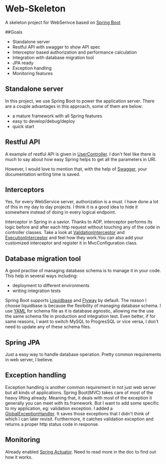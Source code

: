 # Web-Skeleton

A skeleton project for WebSerivce based on [Spring Boot](https://github.com/spring-projects/spring-boot)

##Goals

* Standalone server
* Restful API with swagger to show API spec
* Interceptor based authorization and performance calculation
* Integration with database migration tool
* JPA ready
* Exception handling
* Monitoring features

## Standalone server
In this project, we use Spring Boot to power the application server.
There are a couple advantages in this approach, some of them are below:
* a mature framework with all Spring features
* easy to develop/debug/deploy
* quick start

## Restful API
A example of restful API is given in [UserController](src/main/java/me/jamc/skeleton/controller/UserController.java).
I don't feel like there is much to say about how easy Spring helps to get all the
parameters in URI.

However, I would love to mention that, with the help of [Swagger](http://swagger.io/),
your documentation writing time is saved.

## Interceptors
Yes, for every WebService server, authorization is a must. I have done a lot of this in
my day to day projects. I think it is a good idea to hide it somewhere instead of doing
in every logical endpoint.

Interceptor in Spring in a savior. Thanks to AOP, interceptor performs its logic
before and after each http request without touching any of the code in controller classes.
Take a look at [ValidationInterceptor](src/main/java/me/jamc/skeleton/Interceptor/ValidationInterceptor.java)
and [ExecutionInterceptor](src/main/java/me/jamc/skeleton/Interceptor/ExecutionInterceptor.java) and
feel how they work.You can also add your customized interceptor and register it in MvcConfiguration class.

## Database migration tool
A good practise of managing database schema is to manage it in your code. This help in
several ways including:
* deployment to different environments
* writing integration tests

Spring Boot supports [Liquidbase](http://www.liquibase.org/) and [Flyway](https://flywaydb.org/) by default.
The reason I choose liquidbase is because the flexibility of managing database schema. I use [YAML](http://yaml.org/)
for schema file as it is database agnostic, allowing me the use the same schema file in production and
integration test. Even better, if for same reasons, I want to switch MySQL to ProgresSQL
or vice versa, I don't need to update any of these schema files.

## Spring JPA
Just a easy way to handle database operation. Pretty common requirements in web server, I believe.

## Exception handling
Exception handling is another common requirement in not just web server but all kinds of
applications. Spring Boot(MVC) takes care of most of the heavy lifting already. Meaning that,
it deals with most of the exception it generally you can meet with its framework. But I want to
add some specific to my application, eg: validation exception. I added a [GlobalExceptionHandler](src/main/java/me/jamc/skeleton/handler/GlobalExceptionHandler.java).
It saves those exceptions that I didn't think of which I can later revisit.
Furthermore, it catches validation exception and returns a proper http status code in response.

## Monitoring
Already enabled [Spring Actuator](http://docs.spring.io/spring-boot/docs/1.4.1.RELEASE/reference/htmlsingle/#production-ready).
Need to read more in the doc to find out how it works.
